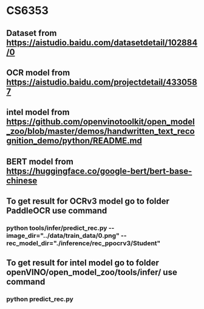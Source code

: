 # CS6353
## Dataset from https://aistudio.baidu.com/datasetdetail/102884/0
## OCR model from https://aistudio.baidu.com/projectdetail/4330587
## intel model from https://github.com/openvinotoolkit/open_model_zoo/blob/master/demos/handwritten_text_recognition_demo/python/README.md
## BERT model from https://huggingface.co/google-bert/bert-base-chinese

## To get result for OCRv3 model go to folder PaddleOCR use command
### python tools/infer/predict_rec.py --image_dir="../data/train_data/0.png" --rec_model_dir="./inference/rec_ppocrv3/Student"

## To get result for intel model go to folder openVINO/open_model_zoo/tools/infer/ use command
### python predict_rec.py